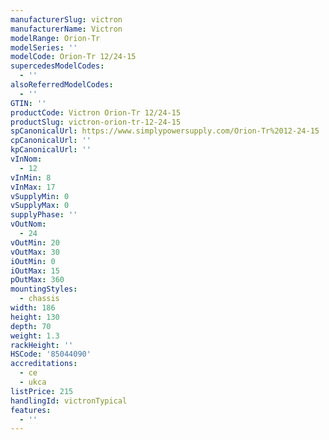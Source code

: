 ```yaml
---
manufacturerSlug: victron
manufacturerName: Victron
modelRange: Orion-Tr
modelSeries: ''
modelCode: Orion-Tr 12/24-15
supercedesModelCodes:
  - ''
alsoReferredModelCodes:
  - ''
GTIN: ''
productCode: Victron Orion-Tr 12/24-15
productSlug: victron-orion-tr-12-24-15
spCanonicalUrl: https://www.simplypowersupply.com/Orion-Tr%2012-24-15
cpCanonicalUrl: ''
kpCanonicalUrl: ''
vInNom:
  - 12
vInMin: 8
vInMax: 17
vSupplyMin: 0
vSupplyMax: 0
supplyPhase: ''
vOutNom:
  - 24
vOutMin: 20
vOutMax: 30
iOutMin: 0
iOutMax: 15
pOutMax: 360
mountingStyles:
  - chassis
width: 186
height: 130
depth: 70
weight: 1.3
rackHeight: ''
HSCode: '85044090'
accreditations:
  - ce
  - ukca
listPrice: 215
handlingId: victronTypical
features:
  - ''
---
```

